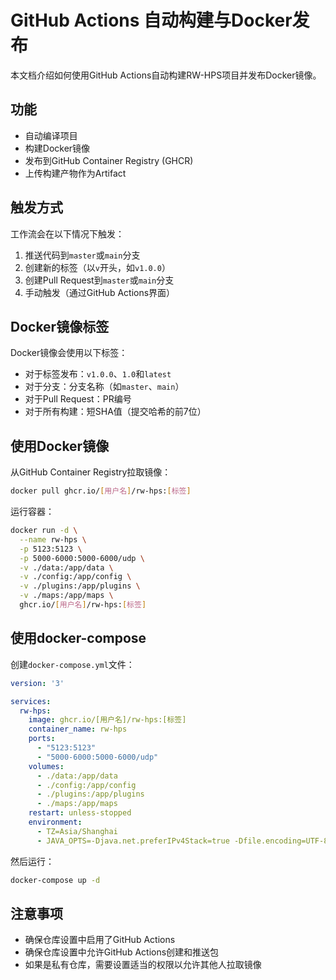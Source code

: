 # GitHub Actions 自动构建与Docker发布

本文档介绍如何使用GitHub Actions自动构建RW-HPS项目并发布Docker镜像。

## 功能

- 自动编译项目
- 构建Docker镜像
- 发布到GitHub Container Registry (GHCR)
- 上传构建产物作为Artifact

## 触发方式

工作流会在以下情况下触发：

1. 推送代码到`master`或`main`分支
2. 创建新的标签（以`v`开头，如`v1.0.0`）
3. 创建Pull Request到`master`或`main`分支
4. 手动触发（通过GitHub Actions界面）

## Docker镜像标签

Docker镜像会使用以下标签：

- 对于标签发布：`v1.0.0`、`1.0`和`latest`
- 对于分支：分支名称（如`master`、`main`）
- 对于Pull Request：PR编号
- 对于所有构建：短SHA值（提交哈希的前7位）

## 使用Docker镜像

从GitHub Container Registry拉取镜像：

```bash
docker pull ghcr.io/[用户名]/rw-hps:[标签]
```

运行容器：

```bash
docker run -d \
  --name rw-hps \
  -p 5123:5123 \
  -p 5000-6000:5000-6000/udp \
  -v ./data:/app/data \
  -v ./config:/app/config \
  -v ./plugins:/app/plugins \
  -v ./maps:/app/maps \
  ghcr.io/[用户名]/rw-hps:[标签]
```

## 使用docker-compose

创建`docker-compose.yml`文件：

```yaml
version: '3'

services:
  rw-hps:
    image: ghcr.io/[用户名]/rw-hps:[标签]
    container_name: rw-hps
    ports:
      - "5123:5123"
      - "5000-6000:5000-6000/udp"
    volumes:
      - ./data:/app/data
      - ./config:/app/config
      - ./plugins:/app/plugins
      - ./maps:/app/maps
    restart: unless-stopped
    environment:
      - TZ=Asia/Shanghai
      - JAVA_OPTS=-Djava.net.preferIPv4Stack=true -Dfile.encoding=UTF-8 -Xmx1G
```

然后运行：

```bash
docker-compose up -d
```

## 注意事项

- 确保仓库设置中启用了GitHub Actions
- 确保仓库设置中允许GitHub Actions创建和推送包
- 如果是私有仓库，需要设置适当的权限以允许其他人拉取镜像
